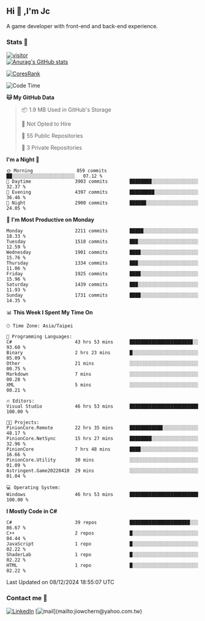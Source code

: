 ## Hi 👋 ,I'm Jc  

A game developer with front-end and back-end experience.  

### Stats  📝
[![visitor](https://visitor-badge.glitch.me/badge?page_id=jiowchern.jiowchern&style=flat-square&color=0088cc)](https://visitor-badge.glitch.me/badge?page_id=jiowchern.jiowchern&style=flat-square&color=0088cc)  
[![Anurag's GitHub stats](https://github-readme-stats.vercel.app/api?username=jiowchern&count_private=true&&show_icons=true)](https://github.com/anuraghazra/github-readme-stats)  
<!-- [![trophy](https://github-profile-trophy.vercel.app/?username=jiowchern)](https://github.com/ryo-ma/github-profile-trophy)   -->
[![CoresRank](https://cr-ss-service.azurewebsites.net/api/ScreenShot?widget=summary&username=jiowchern)](https://cr-ss-service.azurewebsites.net/api/ScreenShot?widget=summary&username=jiowchern)


<!--START_SECTION:waka-->
![Code Time](http://img.shields.io/badge/Code%20Time-1%2C343%20hrs%2035%20mins-blue)

**🐱 My GitHub Data** 

> 📦 1.9 MB Used in GitHub's Storage 
 > 
> 🚫 Not Opted to Hire
 > 
> 📜 55 Public Repositories 
 > 
> 🔑 3 Private Repositories 
 > 
**I'm a Night 🦉** 

```text
🌞 Morning                859 commits         ██░░░░░░░░░░░░░░░░░░░░░░░   07.12 % 
🌆 Daytime                3903 commits        ████████░░░░░░░░░░░░░░░░░   32.37 % 
🌃 Evening                4397 commits        █████████░░░░░░░░░░░░░░░░   36.46 % 
🌙 Night                  2900 commits        ██████░░░░░░░░░░░░░░░░░░░   24.05 % 
```
📅 **I'm Most Productive on Monday** 

```text
Monday                   2211 commits        █████░░░░░░░░░░░░░░░░░░░░   18.33 % 
Tuesday                  1518 commits        ███░░░░░░░░░░░░░░░░░░░░░░   12.59 % 
Wednesday                1901 commits        ████░░░░░░░░░░░░░░░░░░░░░   15.76 % 
Thursday                 1334 commits        ███░░░░░░░░░░░░░░░░░░░░░░   11.06 % 
Friday                   1925 commits        ████░░░░░░░░░░░░░░░░░░░░░   15.96 % 
Saturday                 1439 commits        ███░░░░░░░░░░░░░░░░░░░░░░   11.93 % 
Sunday                   1731 commits        ████░░░░░░░░░░░░░░░░░░░░░   14.35 % 
```


📊 **This Week I Spent My Time On** 

```text
🕑︎ Time Zone: Asia/Taipei

💬 Programming Languages: 
C#                       43 hrs 53 mins      ███████████████████████░░   93.60 % 
Binary                   2 hrs 23 mins       █░░░░░░░░░░░░░░░░░░░░░░░░   05.09 % 
Other                    21 mins             ░░░░░░░░░░░░░░░░░░░░░░░░░   00.75 % 
Markdown                 7 mins              ░░░░░░░░░░░░░░░░░░░░░░░░░   00.28 % 
XML                      5 mins              ░░░░░░░░░░░░░░░░░░░░░░░░░   00.21 % 

🔥 Editors: 
Visual Studio            46 hrs 53 mins      █████████████████████████   100.00 % 

🐱‍💻 Projects: 
PinionCore.Remote        22 hrs 35 mins      ████████████░░░░░░░░░░░░░   48.17 % 
PinionCore.NetSync       15 hrs 27 mins      ████████░░░░░░░░░░░░░░░░░   32.96 % 
PinionCore               7 hrs 48 mins       ████░░░░░░░░░░░░░░░░░░░░░   16.66 % 
PinionCore.Utility       30 mins             ░░░░░░░░░░░░░░░░░░░░░░░░░   01.09 % 
Astringent.Game20220410  29 mins             ░░░░░░░░░░░░░░░░░░░░░░░░░   01.04 % 

💻 Operating System: 
Windows                  46 hrs 53 mins      █████████████████████████   100.00 % 
```

**I Mostly Code in C#** 

```text
C#                       39 repos            ██████████████████████░░░   86.67 % 
C++                      2 repos             █░░░░░░░░░░░░░░░░░░░░░░░░   04.44 % 
JavaScript               1 repo              █░░░░░░░░░░░░░░░░░░░░░░░░   02.22 % 
ShaderLab                1 repo              █░░░░░░░░░░░░░░░░░░░░░░░░   02.22 % 
HTML                     1 repo              █░░░░░░░░░░░░░░░░░░░░░░░░   02.22 % 
```




 Last Updated on 08/12/2024 18:55:07 UTC
<!--END_SECTION:waka-->



### Contact me 💬
[![LinkedIn](https://img.shields.io/badge/-JiowchernChen-0077B5?style==flat-square&logo=LinkedIn&logoColor=white)](https://www.linkedin.com/in/jiowchern-chen-4aaa90b7/) [![mail](https://img.shields.io/badge/-jiowchern%40yahoo.com.tw-blueviolet?style=flat-square&logo=yahoo!)](mailto:jiowchern@yahoo.com.tw)    

<!-- [![Linkedin Badge](https://img.shields.io/badge/-LinkedIn-blue?style=flat-square&logo=Linkedin&logoColor=white&link=https://www.linkedin.com/in/jiowchern-chen-4aaa90b7/)](https://www.linkedin.com/in/jiowchern-chen-4aaa90b7/) -->


<!--
**jiowchern/jiowchern** is a ✨ _special_ ✨ repository because its `README.md` (this file) appears on your GitHub profile.

Here are some ideas to get you started:

- 🔭 I’m currently working on ...
- 🌱 I’m currently learning ...
- 👯 I’m looking to collaborate on ...
- 🤔 I’m looking for help with ...
- 💬 Ask me about ...
- 📫 How to reach me: ...
- 😄 Pronouns: ...
- ⚡ Fun fact: ...
-->
